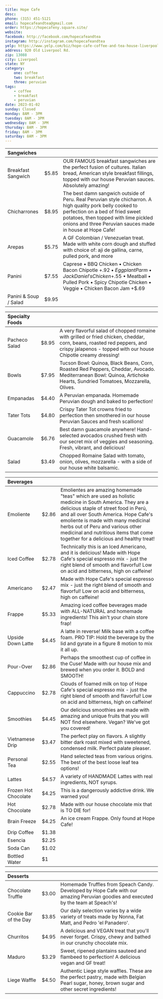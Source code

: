 ```yaml
---
title: Hope Cafe
desc: 
phone: (315) 451-5121
email: hopecafeandtea@gmail.com
order: https://hopecafeny.square.site/
website: 
facebook: http://facebook.com/hopecafeandtea
instagram: http://instagram.com/hopecafeandtea
yelp: https://www.yelp.com/biz/hope-cafe-coffee-and-tea-house-liverpool
address: 920 Old Liverpool Rd.
zip: 13088
city: Liverpool 
state: NY
category:
    one: coffee
    two: breakfast
    three: peruvian
tags: 
    - coffee
    - breakfast
    - peruvian
date: 2023-01-02
sunday: Closed
monday: 8AM - 3PM
tuesday: 8AM - 3PM
wednesday: 8AM - 3PM
thursday: 8AM - 3PM
friday: 8AM - 3PM
saturday: 8AM - 3PM
---
```


| Sangwiches | | |
| :--- | :--- | :--- |
| Breakfast Sangwich | $5.85 | OUR FAMOUS breakfast sangwiches are the perfect fusion of cultures. Italian bread, American style breakfast fillings, topped with our house Peruvian sauces. Absolutely amazing! |
| Chicharrones | $8.95 | The best damn sangwich outside of Peru. Real Peruvian style chicharron. A high quality pork belly cooked to perfection on a bed of fried sweet potatoes, then topped with lime pickled onions and three Peruvian sauces made in house at Hope Cafe! |
| Arepas | $5.75 | A GF Colombian / Venezuelan treat. Made with white corn dough and stuffed with choice of: aji de gallina, carne, pulled pork, and more |
| Panini | $7.55  | Caprese • BBQ Chicken • Chicken Bacon Chipotle +$.92 • Eggplant Parm • Jack Daniel's Chicken +$.55 • Meatball • Pulled Pork • Spicy Chipotle Chicken • Veggie • Chicken Bacon Jam +$.69 |
| Panini & Soup / Salad | $9.95   | |

| Specialty Foods | | |
| :--- | :--- | :--- |
| Pacheco Salad  | $8.95 | A very flavorful salad of chopped romaine with grilled or fried chicken, cheddar, corn, beans, roasted red peppers, and crispy jalapenos - topped with our house Chipotle creamy dressing! |
| Bowls | $7.95 | Tucson Bowl: Quinoa, Black Beans, Corn, Roasted Red Peppers, Cheddar, Avocado. Mediterranean Bowl:  Quinoa, Artichoke Hearts, Sundried Tomatoes, Mozzarella, Olives. |
| Empanadas | $4.40 | A Peruvian empanada. Homemade Peruvian dough and baked to perfection! |
| Tater Tots | $4.80 | Crispy Tater Tot crowns fried to perfection then smothered in our house Peruvian Sauces and fresh scallions! |
| Guacamole | $6.76 | Best damn guacamole anywhere! Hand-selected avocados crushed fresh with our secret mix of veggies and seasoning. Fresh, vibrant, and delicious! |
| Salad | $3.49 | Chopped Romaine Salad with tomato, onion, olives, mozzarella - with a side of our house white balsamic. |

| Beverages | | |
| :--- | :--- | :--- |
| Emoliente | $2.86 | Emolientes are amazing homemade "teas" which are used as holistic medicine in South America. They are a delicious staple of street food in Perú, and all over South America. Hope Cafe's emoliente is made with many medicinal herbs out of Peru and various other medicinal and nutritious items that come together for a delicious and healthy treat! |
| Iced Coffee | $2.78 | Technically this is an Iced Americano, and it is delicious! Made with Hope Cafe's special espresso mix - just the right blend of smooth and flavorful! Low on acid and bitterness, high on caffeine! |
| Americano | $2.47 | Made with Hope Cafe's special espresso mix - just the right blend of smooth and flavorful! Low on acid and bitterness, high on caffeine! |
| Frappe | $5.33 | Amazing iced coffee beverages made with ALL-NATURAL and homemade ingredients! This ain't your chain store frap! |
| Upside Down Latte | $4.45 | A latte in reverse! Milk base with a coffee foam. PRO TIP: Hold the beverage by the lid and gyrate in a figure 8 motion to mix it all up. |
| Pour-Over | $2.86 | Perhaps the smoothest cup of coffee in the Cuse! Made with our house mix and brewed when you order it. BOLD and SMOOTH! |
| Cappuccino  | $2.78 | Clouds of foamed milk on top of Hope Cafe's special espresso mix - just the right blend of smooth and flavorful! Low on acid and bitterness, high on caffeine! |
| Smoothies | $4.45 | Our delicious smoothies are made with amazing and unique fruits that you will NOT find elsewhere. Vegan? We've got you covered! |
| Vietnamese Drip | $3.47 | The perfect play on flavors. A slightly bitter dark roast mixed with sweetened, condensed milk. Perfect palate pleaser. |
| Personal Tea | $2.55  | Hand selected teas from various origins. The best of the best loose leaf tea options! |
| Lattes | $4.57 | A variety of HANDMADE Lattes with real ingredients, NOT syrups. |
| Frozen Hot Chocolate | $4.25 | This is a dangerously addictive drink. We warned you! |
| Hot Chocolate | $2.78 | Made with our house chocolate mix that is TO DIE for! |
| Brain Freeze | $4.25 | An ice cream Frappe. Only found at Hope Cafe! |
| Drip Coffee | $1.38 | |
| Esencia | $2.25 | |
| Soda Can | $1.02 | |
| Bottled Water | $1 | |

| Desserts | | |
| :--- | :--- | :--- |
| Chocolate Truffle | $3.00 | Homemade Truffles from Speach Candy. Developed by Hope Cafe with our amazing Peruvian goodies and executed by the team at Speach's! |
| Cookie Bar of the Day | $3.85 | Our daily selection varies by a wide variety of treats made by Nonna, Fat Matt, and Pedro 'el Panadero'. |
| Churritos | $4.95 | A delicious and VEGAN treat that you'll never forget. Crispy, chewy and bathed in our crunchy chocolate mix. |
| Maduro | $3.29 | Sweet, ripened plantains sauteed and flambeed to perfection! A delicious vegan and GF treat! |
| Liege Waffle | $4.50 | Authentic Liege style waffles. These are the perfect pastry, made with Belgian Pearl sugar, honey, brown sugar and other secret ingredients! |
